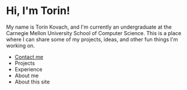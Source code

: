 # Hi, I'm Torin!
My name is Torin Kovach, and I'm currently an undergraduate at the Carnegie Mellon University School of Computer Science. This is a place where I can share some of my projects, ideas, and other fun things I'm working on. 
* [Contact me](contact.html)
* Projects
* Experience
* About me
* About this site

<!--stackedit_data:
eyJoaXN0b3J5IjpbLTIwNjk2NjczNzcsMTM1NDgyNTQ0LC03Mz
M3NDcyMTZdfQ==
-->